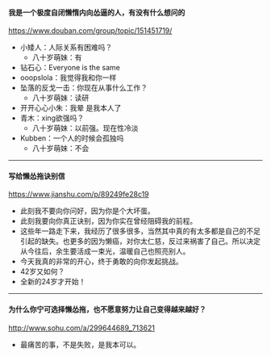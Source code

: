 #### 我是一个极度自闭懒惰内向怂逼的人，有没有什么想问的
https://www.douban.com/group/topic/151451719/
- 小矮人：人际关系有困难吗？
  - 八十岁萌妹：有
- 钻石心：Everyone is the same
- ooopslola：我觉得我和你一样
- 坠落的反戈一击：你现在从事什么工作？
  - 八十岁萌妹：读研
- 开开心心小朱：我晕 是我本人了
- 青木：xing欲强吗？
  - 八十岁萌妹：以前强。现在性冷淡
- Kubben：一个人的时候会孤独吗
  - 八十岁萌妹：不会
---
#### 写给懒怂拖诀别信
https://www.jianshu.com/p/89249fe28c19
- 此刻我不要向你问好，因为你是个大坏蛋。
- 此刻我要向你真正诀别，因为你实在曾经阻碍我的前程。
- 这些年一路走下来，我经历了很多很多，当然其中真的有太多都是自己的不足引起的缺失。也更多的因为懒癌，对你太仁慈，反过来祸害了自己。所以决定从今往后，余生要活成一束光，温暖自己也照亮别人。
- 今天我真的非常的开心，终于勇敢的向你发起挑战。
- 42岁又如何？
- 全新的24岁才开始！
---
#### 为什么你宁可选择懒怂拖，也不愿意努力让自己变得越来越好？
http://www.sohu.com/a/299644689_713621
- 最痛苦的事，不是失败，是我本可以。
